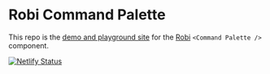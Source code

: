 # Robi Command Palette

This repo is the [demo and playground site](https://robi-command-palette.netlify.app/) for the [Robi](https://www.robijs.dev/) `<Command Palette />` component.

[![Netlify Status](https://api.netlify.com/api/v1/badges/2ec21937-8e39-4b94-b540-c8a1c8bba37d/deploy-status)](https://app.netlify.com/sites/robi-command-palette/deploys)